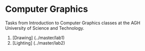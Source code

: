 # Computer Graphics 

Tasks from Introduction to Computer Graphics classes at the AGH University of Science and Technology.

1. [Drawing] (../master/lab1)
2. [Lighting] (../master/lab2)